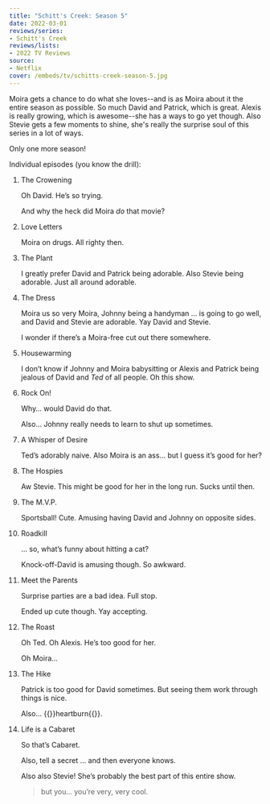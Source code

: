 ```yaml
---
title: "Schitt's Creek: Season 5"
date: 2022-03-01
reviews/series:
- Schitt's Creek
reviews/lists:
- 2022 TV Reviews
source:
- Netflix
cover: /embeds/tv/schitts-creek-season-5.jpg
---
```

Moira gets a chance to do what she loves--and is as Moira about it the entire season as possible. So much David and Patrick, which is great. Alexis is really growing, which is awesome--she has a ways to go yet though. Also Stevie gets a few moments to shine, she's really the surprise soul of this series in a lot of ways. 

Only one more season!

<!--more-->

Individual episodes (you know the drill):

1. The Crowening

    Oh David. He’s so trying.

    And why the heck did Moira _do_ that movie?

2. Love Letters

    Moira on drugs. All righty then.

3. The Plant

    I greatly prefer David and Patrick being adorable. Also Stevie being adorable. Just all around adorable.

4. The Dress

    Moira us so very Moira, Johnny being a handyman … is going to go well, and David and Stevie are adorable. Yay David and Stevie.

    I wonder if there’s a Moira-free cut out there somewhere.

5. Housewarming

    I don’t know if Johnny and Moira babysitting or Alexis and Patrick being jealous of David and _Ted_ of all people. Oh this show.

6. Rock On!

    Why… would David do that.

    Also… Johnny really needs to learn to shut up sometimes.

7. A Whisper of Desire

    Ted’s adorably naive. Also Moira is an ass… but I guess it’s good for her?

8. The Hospies

    Aw Stevie. This might be good for her in the long run. Sucks until then.

9. The M.V.P.

    Sportsball! Cute. Amusing having David and Johnny on opposite sides.

10. Roadkill

    … so, what’s funny about hitting a cat?

    Knock-off-David is amusing though. So awkward.

11. Meet the Parents

    Surprise parties are a bad idea. Full stop.

    Ended up cute though. Yay accepting.

12. The Roast

    Oh Ted. Oh Alexis. He’s too good for her. 

    Oh Moira…

13. The Hike

    Patrick is too good for David sometimes. But seeing them work through things is nice. 

    Also… {{<spoiler>}}heartburn{{</spoiler>}}. 

14. Life is a Cabaret

    So that’s Cabaret. 

    Also, tell a secret … and then everyone knows. 

    Also also Stevie! She’s probably the best part of this entire show. 

    > but you… you’re very, very cool. 
